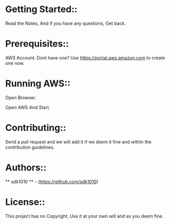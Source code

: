 # Getting Started::

Read the Notes, And if you have any questions, Get back.


# Prerequisites::

AWS Account: Dont have one? Use https://portal.aws.amazon.com to create one now.

# Running AWS::

Open Browser.

Open AWS And Start.

# Contributing::

Send a pull request and we will add it if we deem it fine and within the contribution guidelines.

# Authors::

** sdk1010 ** - (https://github.com/sdk1010)

# License::

This project has no Copyright, Use it at your own will and as you deem fine.
